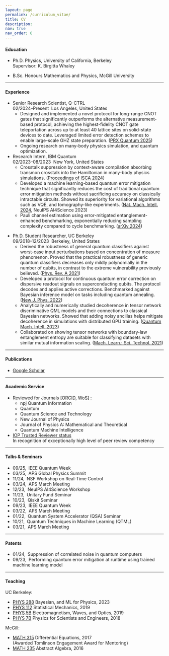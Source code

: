 ```yaml
---
layout: page
permalink: /curriculum_vitae/
title: CV
description: 
nav: true
nav_order: 6
---
```


<!-- For now, this page is assumed to be a static description of your courses. You can convert it to a collection similar to `_projects/` so that you can have a dedicated page for each course.

Organize your courses by years, topics, or universities, however you like! -->

#### Education

* Ph.D. Physics, University of California, Berkeley
<br> Supervisor: K. Birgitta Whaley
<!--<br> Dissertation: Interplay between quantum computation and machine learning-->
* B.Sc. Honours Mathematics and Physics, McGill University <!--, Montr&#233;al, Qu&#233;bec-->

---

#### Experience
* Senior Research Scientist, Q-CTRL
<br> 02/2024&ndash;Present &nbsp;Los Angeles, United States
  * Designed and implemented a novel protocol for long-range CNOT gates that significantly outperforms the alternative measurement-based protocol, achieving the highest-fidelity CNOT gate teleportation across up to at least 40 lattice sites on solid-state devices to date. Leveraged limited error detection schemes to enable large-scale GHZ state preparation. (<a href="https://journals.aps.org/prxquantum/abstract/10.1103/PRXQuantum.6.020331">PRX Quantum 2025</a>)
  * Ongoing research on many-body physics simulation, and quantum optimization.
* Research Intern, IBM Quantum
<br> 02/2023&ndash;08/2023 &nbsp;New York, United States
  * Crosstalk suppression by context-aware compilation absorbing transmon crosstalk into the Hamiltonian in many-body physics simulations. (<a href="https://ieeexplore.ieee.org/abstract/document/10609605">Proceedings of ISCA 2024</a>)
  * Developed a machine learning-based quantum error mitigation technique that significantly reduces the cost of traditional quantum error mitigation methods without sacrificing accuracy on
classically intractable circuits. Showed its superiority for variational algorithms such as VQE, and tomography-like experiments. (<a href="https://www.nature.com/articles/s42256-024-00927-2">Nat. Mach. Intell. 2024</a>, NeuIPS AI4Science 2023)
  * Pauli channel estimation using error-mitigated entanglement-enhanced benchmarking, exponentially reducing sampling complexity compared to cycle benchmarking. (<a href="https://arxiv.org/abs/2408.03376">arXiv 2024</a>)

[//]: # (  e.g., crosstalk absorption)
[//]: # (  on Heisenberg model simulations.)

* Ph.D. Student Researcher, UC Berkeley
<br> 09/2018&ndash;12/2023 &nbsp;Berkeley, United States
  * Derived the robustness of general quantum classifiers against worst-case input perturbations based on concentration of measure phenomenon. Proved that the practical robustness of generic quantum classifiers decreases only mildly polynomially in the number of qubits, in contrast to the extreme vulnerability previously believed. (<a href="https://journals.aps.org/pra/abstract/10.1103/PhysRevA.103.042427">Phys. Rev. A 2021</a>)
  * Developed a protocol for continuous quantum error correction on dispersive readout signals on superconducting qubits. The protocol decodes and applies active corrections. Benchmarked against Bayesian inference model on tasks including quantum annealing. (<a href="https://iopscience.iop.org/article/10.1088/1367-2630/ac66f9/meta">New J. Phys. 2022</a>)
  * Analytically and numerically studied decoherence in tensor network discriminative QML models and their connections to classical Bayesian networks. Showed that adding noisy ancillas helps mitigate decoherence in simulations with distributed GPU training. (<a href="https://link.springer.com/article/10.1007/s42484-022-00095-9">Quantum Mach. Intell. 2023</a>)
  * Collaborated on showing tensor networks with boundary-law entanglement entropy are suitable for classifying datasets with similar mutual information scaling. (<a href="https://iopscience.iop.org/article/10.1088/2632-2153/ac44a9/meta">Mach. Learn.: Sci. Technol. 2021</a>)


---

#### Publications
* <a href="https://scholar.google.com/citations?user=P35A9JoAAAAJ&hl=en">Google Scholar</a>


---

#### Academic Service
- Reviewed for Journals [<a href="https://orcid.org/0000-0002-6399-006X">ORCID</a>, <a href="https://www.webofscience.com/wos/author/record/32106605">WoS</a>] : <br>
  - npj Quantum Information<br>
  - Quantum<br>
  - Quantum Science and Technology<br>
  - New Journal of Physics<br>
  - Journal of Physics A: Mathematical and Theoretical<br>
  - Quantum Machine Intelligence<br>
- <a href="https://accreditations.ioppublishing.org/5f99587a-af12-4bf2-a2ee-7ed54eb065ed#gs.2zkzzo">IOP Trusted Reviewer status</a>
  <br> In recognition of exceptionally high level of peer review competency

---

#### Talks & Seminars
- 09/25,&ensp;IEEE Quantum Week<br>
- 03/25,&ensp;APS Global Physics Summit<br>
- 11/24,&ensp;NSF Workshop on Real-Time Control<br>
- 03/24,&ensp;APS March Meeting<br>
- 12/23,&ensp;NeuIPS AI4Science Workshop<br>
- 11/23,&ensp;Unitary Fund Seminar<br>
- 10/23,&ensp;Qiskit Seminar<br>
- 09/23,&ensp;IEEE Quantum Week<br>
- 03/22,&ensp;APS March Meeting<br>
- 01/22,&ensp;Quantum System Accelerator (QSA) Seminar<br>
- 10/21,&ensp;Quantum Techniques in Machine Learning (QTML)<br>
- 03/21,&ensp;APS March Meeting<br>

---

#### Patents
- 01/24,&ensp;Suppression of correlated noise in quantum computers
- 09/23,&ensp;Performing quantum error mitigation at runtime using trained machine learning model

---

#### Teaching

[//]: # (I led dicussion sessions for the following courses)

UC Berkeley: <br>
- <a href="https://classes.berkeley.edu/content/2023-fall-physics-288-001-lec-001">PHYS 288</a>&nbsp;Bayesian, and ML for Physics, 2023<br>
- <a href="https://classes.berkeley.edu/content/2019-fall-physics-112-001-lec-001">PHYS 112</a>&nbsp;Statistical Mechanics, 2019<br>
- <a href="https://classes.berkeley.edu/content/2019-spring-physics-5b-001-lec-001">PHYS 5B</a>&nbsp;Electromagnetism, Waves, and Optics, 2019<br>
- <a href="https://classes.berkeley.edu/content/2018-fall-physics-7b-001-lec-001">PHYS 7B</a>&nbsp;Physics for Scientists and Engineers, 2018<br>

McGill: <br>
- <a href="https://www.mcgill.ca/study/2016-2017/courses/math-315">MATH 315</a>&nbsp;Differential Equations, 2017<br>
(Awarded Tomlinson Engagement Award for Mentoring)<br>
- <a href="https://www.mcgill.ca/study/2016-2017/courses/math-235">MATH 235</a>&nbsp;Abstract Algebra, 2016<br> 
<!-- - <a href="https://susmcgill.ca/peer-tutoring">Tutor</a> for Mechanics and Calculus, 2015<br> -->

<!--
---

#### Skills
- Quantum information:
  <br> Quantum error mitigation/suppression, Superconducting device physics, Quantum error correction, Quantum error characterization, Open-system dynamics, Quantum machine learning, Tensor network, Quantum measurement and control, Quantum algorithm

- Machine leanring [<a href="https://github.com/HaoranLiao">Github</a>]:
  <br>Traditional/deep ML, Bayesian inference, Deep reinforcement learning, etc. 
<br> Distributed GPU training, Ray Tune, Cloud platform (GCP)

---

#### Courses
* <a href="https://www.linkedin.com/in/haoran-liao/details/courses">List of advanced courses taken</a>
-->


